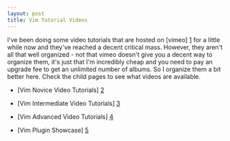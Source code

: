 ```yaml
---
layout: post
title: Vim Tutorial Videos
---
```

I've been doing some video tutorials that are hosted on [vimeo] [1] for a little while now and they've reached a decent critical mass.  However, they aren't all that well organized - not that vimeo doesn't give you a decent way to organize them, it's just that I'm incredibly cheap and you need to pay an upgrade fee to get an unlimited number of albums.  So I organize them a bit better here.  Check the child pages to see what videos are available.

- [Vim Novice Video Tutorials] [2]
- [Vim Intermediate Video Tutorials] [3]
- [Vim Advanced Video Tutorials] [4]
- [Vim Plugin Showcase] [5]

  [1]: http://vimeo.com/user1690209/videos "vimeo"
  [2]: /vim/tutorials/novice/ "Vim Novice Video Tutorials"
  [3]: /vim/tutorials/intermediate ">Vim Intermediate Video Tutorials"
  [4]: /vim/tutorials/advanced ">Vim Advanced Video Tutorials"
  [5]: /vim/tutorials/plugin ">Vim Plugin Showcase"
